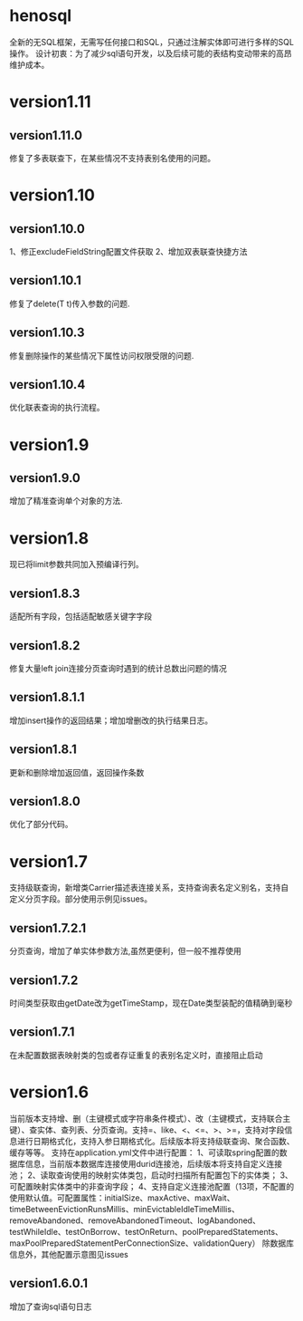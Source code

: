 # henosql
全新的无SQL框架，无需写任何接口和SQL，只通过注解实体即可进行多样的SQL操作。
设计初衷：为了减少sql语句开发，以及后续可能的表结构变动带来的高昂维护成本。

# version1.11
## version1.11.0
修复了多表联查下，在某些情况不支持表别名使用的问题。

# version1.10
## version1.10.0
1、修正excludeFieldString配置文件获取
2、增加双表联查快捷方法

## version1.10.1
修复了delete(T t)传入参数的问题.

## version1.10.3
修复删除操作的某些情况下属性访问权限受限的问题.

## version1.10.4
优化联表查询的执行流程。

# version1.9
## version1.9.0
增加了精准查询单个对象的方法.

# version1.8
现已将limit参数共同加入预编译行列。

## version1.8.3
适配所有字段，包括适配敏感关键字字段

## version1.8.2
修复大量left join连接分页查询时遇到的统计总数出问题的情况

## version1.8.1.1
增加insert操作的返回结果；增加增删改的执行结果日志。

## version1.8.1
更新和删除增加返回值，返回操作条数

## version1.8.0
优化了部分代码。

# version1.7
支持级联查询，新增类Carrier描述表连接关系，支持查询表名定义别名，支持自定义分页字段。部分使用示例见issues。

## version1.7.2.1
分页查询，增加了单实体参数方法,虽然更便利，但一般不推荐使用

## version1.7.2
时间类型获取由getDate改为getTimeStamp，现在Date类型装配的值精确到毫秒

## version1.7.1
在未配置数据表映射类的包或者存证重复的表别名定义时，直接阻止启动

# version1.6
当前版本支持增、删（主键模式或字符串条件模式）、改（主键模式，支持联合主键）、查实体、查列表、分页查询。支持=、like、<、<=、>、>=，支持对字段信息进行日期格式化，支持入参日期格式化。后续版本将支持级联查询、聚合函数、缓存等等。
支持在application.yml文件中进行配置：
1、可读取spring配置的数据库信息，当前版本数据库连接使用durid连接池，后续版本将支持自定义连接池；
2、读取查询使用的映射实体类包，启动时扫描所有配置包下的实体类；
3、可配置映射实体类中的非查询字段；
4、支持自定义连接池配置（13项，不配置的使用默认值。可配置属性：initialSize、maxActive、maxWait、timeBetweenEvictionRunsMillis、minEvictableIdleTimeMillis、removeAbandoned、removeAbandonedTimeout、logAbandoned、testWhileIdle、testOnBorrow、testOnReturn、poolPreparedStatements、maxPoolPreparedStatementPerConnectionSize、validationQuery）
除数据库信息外，其他配置示意图见issues

## version1.6.0.1
增加了查询sql语句日志
